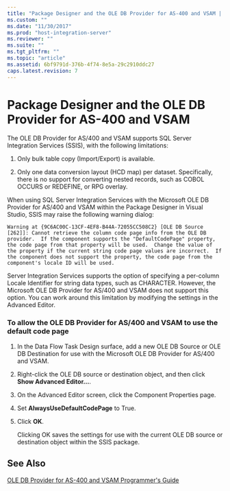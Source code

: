 ```yaml
---
title: "Package Designer and the OLE DB Provider for AS-400 and VSAM | Microsoft Docs"
ms.custom: ""
ms.date: "11/30/2017"
ms.prod: "host-integration-server"
ms.reviewer: ""
ms.suite: ""
ms.tgt_pltfrm: ""
ms.topic: "article"
ms.assetid: 6bf9791d-376b-4f74-8e5a-29c2910ddc27
caps.latest.revision: 7
---
```

# Package Designer and the OLE DB Provider for AS-400 and VSAM
The OLE DB Provider for AS/400 and VSAM supports SQL Server Integration Services (SSIS), with the following limitations:  
  
1.  Only bulk table copy (Import/Export) is available.  
  
2.  Only one data conversion layout (HCD map) per dataset. Specifically, there is no support for converting nested records, such as COBOL OCCURS or REDEFINE, or RPG overlay.  
  
 When using SQL Server Integration Services with the Microsoft OLE DB Provider for AS/400 and VSAM within the Package Designer in Visual Studio, SSIS may raise the following warning dialog:  
  
 `Warning at {9C6AC00C-13CF-4EF8-B44A-72055CC508C2} [OLE DB Source [262]]: Cannot retrieve the column code page info from the OLE DB provider.  If the component supports the "DefaultCodePage" property, the code page from that property will be used.  Change the value of the property if the current string code page values are incorrect.  If the component does not support the property, the code page from the component's locale ID will be used.`  
  
 Server Integration Services supports the option of specifying a per-column Locale Identifier for string data types, such as CHARACTER. However, the Microsoft OLE DB Provider for AS/400 and VSAM does not support this option. You can work around this limitation by modifying the settings in the Advanced Editor.  
  
### To allow the OLE DB Provider for AS/400 and VSAM to use the default code page  
  
1.  In the Data Flow Task Design surface, add a new OLE DB Source or OLE DB Destination for use with the Microsoft OLE DB Provider for AS/400 and VSAM.  
  
2.  Right-click the OLE DB source or destination object, and then click **Show Advanced Editor…**.  
  
3.  On the Advanced Editor screen, click the Component Properties page.  
  
4.  Set **AlwaysUseDefaultCodePage** to True.  
  
5.  Click **OK**.  
  
     Clicking OK saves the settings for use with the current OLE DB source or destination object within the SSIS package.  
  
## See Also  
 [OLE DB Provider for AS-400 and VSAM Programmer's Guide](../HIS2010/ole-db-provider-for-as-400-and-vsam-programmer-s-guide.md)